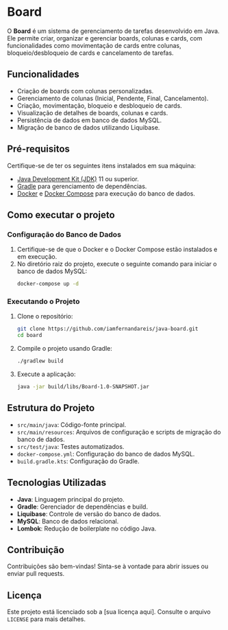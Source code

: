 # Board

O **Board** é um sistema de gerenciamento de tarefas desenvolvido em Java. Ele permite criar, organizar e gerenciar boards, colunas e cards, com funcionalidades como movimentação de cards entre colunas, bloqueio/desbloqueio de cards e cancelamento de tarefas.

## Funcionalidades

- Criação de boards com colunas personalizadas.
- Gerenciamento de colunas (Inicial, Pendente, Final, Cancelamento).
- Criação, movimentação, bloqueio e desbloqueio de cards.
- Visualização de detalhes de boards, colunas e cards.
- Persistência de dados em banco de dados MySQL.
- Migração de banco de dados utilizando Liquibase.

## Pré-requisitos

Certifique-se de ter os seguintes itens instalados em sua máquina:

- [Java Development Kit (JDK)](https://www.oracle.com/java/technologies/javase-downloads.html) 11 ou superior.
- [Gradle](https://gradle.org/) para gerenciamento de dependências.
- [Docker](https://www.docker.com/) e [Docker Compose](https://docs.docker.com/compose/) para execução do banco de dados.

## Como executar o projeto

### Configuração do Banco de Dados

1. Certifique-se de que o Docker e o Docker Compose estão instalados e em execução.
2. No diretório raiz do projeto, execute o seguinte comando para iniciar o banco de dados MySQL:
   ```bash
   docker-compose up -d
   ```

### Executando o Projeto

1. Clone o repositório:
   ```bash
   git clone https://github.com/iamfernandareis/java-board.git
   cd board
   ```

2. Compile o projeto usando Gradle:
   ```bash
   ./gradlew build
   ```

3. Execute a aplicação:
   ```bash
   java -jar build/libs/Board-1.0-SNAPSHOT.jar
   ```

## Estrutura do Projeto

- `src/main/java`: Código-fonte principal.
- `src/main/resources`: Arquivos de configuração e scripts de migração do banco de dados.
- `src/test/java`: Testes automatizados.
- `docker-compose.yml`: Configuração do banco de dados MySQL.
- `build.gradle.kts`: Configuração do Gradle.

## Tecnologias Utilizadas

- **Java**: Linguagem principal do projeto.
- **Gradle**: Gerenciador de dependências e build.
- **Liquibase**: Controle de versão do banco de dados.
- **MySQL**: Banco de dados relacional.
- **Lombok**: Redução de boilerplate no código Java.

## Contribuição

Contribuições são bem-vindas! Sinta-se à vontade para abrir issues ou enviar pull requests.

## Licença

Este projeto está licenciado sob a [sua licença aqui]. Consulte o arquivo `LICENSE` para mais detalhes.